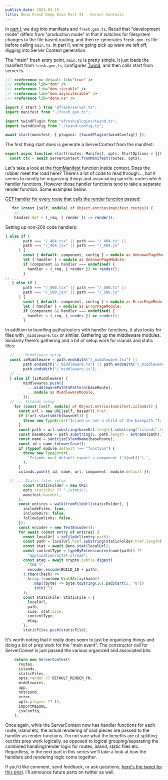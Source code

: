 ```yaml
---
publish_date: 2023-03-15
title: Deno Fresh Deep Dive Part II - Server Contexts
---
```


In [part I](https://gflarity.deno.dev/2023-03-10-Deno-Fresh-Deep-Dive-Part-I), we dug into manifests and `fresh.gen.ts`. Recall that "development mode" differs from "production mode" in that it watches for filesystem changes to the file based routing, and then re-generates `fresh.gen.ts` file before calling `main.ts`.  In part II, we're going pick up were we left off, digging into Server Context generation.

The "main" fresh entry point, `main.ts` is pretty simple. It just loads the manifest from `fresh.gen.ts`, configures [Twind](https://twind.dev/), and then calls start from server.ts.

```TypeScript
/// <reference no-default-lib="true" />
/// <reference lib="dom" />
/// <reference lib="dom.iterable" />
/// <reference lib="dom.asynciterable" />
/// <reference lib="deno.ns" />

import { start } from "$fresh/server.ts";
import manifest from "./fresh.gen.ts";

import twindPlugin from "$fresh/plugins/twind.ts";
import twindConfig from "./twind.config.ts";

await start(manifest, { plugins: [twindPlugin(twindConfig)] });
```

The first thing start does is generate a ServerContext from the manifest:

```TypeScript
export async function start(routes: Manifest, opts: StartOptions = {}) {
  const ctx = await ServerContext.fromManifest(routes, opts);
```

Let's take a look at the [fromManifest](https://github.com/denoland/fresh/blob/891503e77f1d9ea04767dc135377d0cdf1b72cdc/src/server/context.ts#L102) function inside context. Does the rubber meet the road here? There's a lot of code to read through..., but it seems to mostly be organizing things and associating specific routes which handler functions. However those handler functions tend to take a separate render function. Some examples below.

[GET handler for every route that calls the render function passed](https://github.com/denoland/fresh/blob/891503e77f1d9ea04767dc135377d0cdf1b72cdc/src/server/context.ts#L165):

```TypeScript
   for (const [self, module] of Object.entries(manifest.routes)) {
    //...
    handler.GET = (_req, { render }) => render();
```

Setting up non-200 code handlers: 
```TypeScript      
} else if (
        path === "/_404.tsx" || path === "/_404.ts" ||
        path === "/_404.jsx" || path === "/_404.js"
      ) {
        const { default: component, config } = module as UnknownPageModule;
        let { handler } = module as UnknownPageModule;
        if (component && handler === undefined) {
          handler = (_req, { render }) => render();
        }
// ...
   } else if (
        path === "/_500.tsx" || path === "/_500.ts" ||
        path === "/_500.jsx" || path === "/_500.js"
      ) {
        const { default: component, config } = module as ErrorPageModule;
        let { handler } = module as ErrorPageModule;
        if (component && handler === undefined) {
          handler = (_req, { render }) => render();
        }
```

In addition to bundling paths/routers with handler functions, it also looks for files with `_middleware.tsx` or similar. Gathering up the middleware modules. Similarily there's gathering and a bit of setup work for islands and static files:

```TypeScript
  // ... Middleware setup
  const isMiddleware = path.endsWith("/_middleware.tsx") ||
        path.endsWith("/_middleware.ts") || path.endsWith("/_middleware.jsx") ||
        path.endsWith("/_middleware.js");
  // ...
  } else if (isMiddleware) {
        middlewares.push({
          ...middlewarePathToPattern(baseRoute),
          ...module as MiddlewareModule,
        });
  // ... Islands setup
    for (const [self, module] of Object.entries(manifest.islands)) {
      const url = new URL(self, baseUrl).href;
      if (!url.startsWith(baseUrl)) {
        throw new TypeError("Island is not a child of the basepath.");
      }
      const path = url.substring(baseUrl.length).substring("islands".length);
      const baseRoute = path.substring(1, path.length - extname(path).length);
      const name = sanitizeIslandName(baseRoute);
      const id = name.toLowerCase();
      if (typeof module.default !== "function") {
        throw new TypeError(
          `Islands must default export a component ('${self}').`,
        );
      }
      islands.push({ id, name, url, component: module.default });

  // ... Static files setup
        const staticFolder = new URL(
        opts.staticDir ?? "./static",
        manifest.baseUrl,
      );
      const entires = walk(fromFileUrl(staticFolder), {
        includeFiles: true,
        includeDirs: false,
        followSymlinks: false,
      });
      const encoder = new TextEncoder();
      for await (const entry of entires) {
        const localUrl = toFileUrl(entry.path);
        const path = localUrl.href.substring(staticFolder.href.length);
        const stat = await Deno.stat(localUrl);
        const contentType = typeByExtension(extname(path)) ??
          "application/octet-stream";
        const etag = await crypto.subtle.digest(
          "SHA-1",
          encoder.encode(BUILD_ID + path),
        ).then((hash) =>
          Array.from(new Uint8Array(hash))
            .map((byte) => byte.toString(16).padStart(2, "0"))
            .join("")
        );
        const staticFile: StaticFile = {
          localUrl,
          path,
          size: stat.size,
          contentType,
          etag,
        };
        staticFiles.push(staticFile);
```

It's worth noting that it really does seem to just be organizing things and doing a bit of prep work for the "main event". The constructor call for ServerConext is just passed the various organized and associated bits:

```TypeScript
    return new ServerContext(
      routes,
      islands,
      staticFiles,
      opts.render ?? DEFAULT_RENDER_FN,
      middlewares,
      app,
      notFound,
      error,
      opts.plugins ?? [],
      importMapURL,
      jsxConfig,
    );
```

Once again, while the ServerContext now has handler functions for each route, island etc, the actual rendering of said pieces are passed to the handler as render functions. I'm not sure what the benefits are of splitting out this prep work logically, as opposed to logical grouping/separating the combined handling/render logic for routes, island, static files etc. Regardless, in the next part in this series we'll take a look at how the handlers and rendering logic come together.

If you'd like comment, send feedback, or ask questions, [here's the tweet for this post](https://twitter.com/gflarity/status/1636040225272086529). I'll announce future parts on twitter as well.